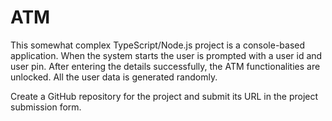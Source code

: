 # ATM

This somewhat complex TypeScript/Node.js project is a console-based application. When the system starts the user is prompted with a user id and user pin. After entering the details successfully, the ATM functionalities are unlocked. All the user data is generated randomly. 

Create a GitHub repository for the project and submit its URL in the project submission form. 